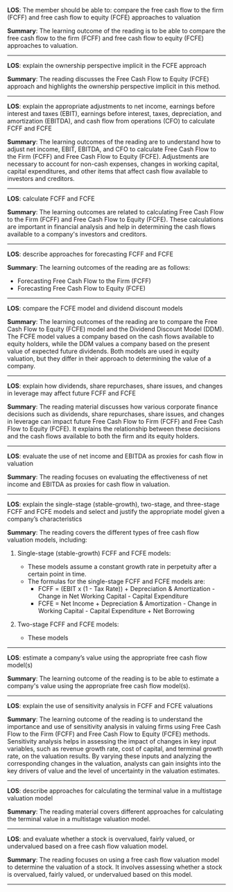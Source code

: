  **LOS**: The member should be able to: compare the free cash flow to the firm (FCFF) and free cash flow to equity (FCFE) approaches to valuation 
 
 **Summary**: The learning outcome of the reading is to be able to compare the free cash flow to the firm (FCFF) and free cash flow to equity (FCFE) approaches to valuation.  

 _________ 
 **LOS**:  explain the ownership perspective implicit in the FCFE approach 
 
 **Summary**: The reading discusses the Free Cash Flow to Equity (FCFE) approach and highlights the ownership perspective implicit in this method.  

 _________ 
 **LOS**:  explain the appropriate adjustments to net income, earnings before interest and taxes (EBIT), earnings before interest, taxes, depreciation, and amortization (EBITDA), and cash flow from operations (CFO) to calculate FCFF and FCFE 
 
 **Summary**: The learning outcomes of the reading are to understand how to adjust net income, EBIT, EBITDA, and CFO to calculate Free Cash Flow to the Firm (FCFF) and Free Cash Flow to Equity (FCFE). Adjustments are necessary to account for non-cash expenses, changes in working capital, capital expenditures, and other items that affect cash flow available to investors and creditors.  

 _________ 
 **LOS**:  calculate FCFF and FCFE 
 
 **Summary**: The learning outcomes are related to calculating Free Cash Flow to the Firm (FCFF) and Free Cash Flow to Equity (FCFE). These calculations are important in financial analysis and help in determining the cash flows available to a company's investors and creditors.  

 _________ 
 **LOS**:  describe approaches for forecasting FCFF and FCFE 
 
 **Summary**: The learning outcomes of the reading are as follows:
- Forecasting Free Cash Flow to the Firm (FCFF)
- Forecasting Free Cash Flow to Equity (FCFE)  

 _________ 
 **LOS**:  compare the FCFE model and dividend discount models 
 
 **Summary**: The learning outcomes of the reading are to compare the Free Cash Flow to Equity (FCFE) model and the Dividend Discount Model (DDM). The FCFE model values a company based on the cash flows available to equity holders, while the DDM values a company based on the present value of expected future dividends. Both models are used in equity valuation, but they differ in their approach to determining the value of a company.  

 _________ 
 **LOS**:  explain how dividends, share repurchases, share issues, and changes in leverage may affect future FCFF and FCFE 
 
 **Summary**: The reading material discusses how various corporate finance decisions such as dividends, share repurchases, share issues, and changes in leverage can impact future Free Cash Flow to Firm (FCFF) and Free Cash Flow to Equity (FCFE). It explains the relationship between these decisions and the cash flows available to both the firm and its equity holders.  

 _________ 
 **LOS**:  evaluate the use of net income and EBITDA as proxies for cash flow in valuation 
 
 **Summary**: The reading focuses on evaluating the effectiveness of net income and EBITDA as proxies for cash flow in valuation.  

 _________ 
 **LOS**:  explain the single-stage (stable-growth), two-stage, and three-stage FCFF and FCFE models and select and justify the appropriate model given a company’s characteristics 
 
 **Summary**: The reading covers the different types of free cash flow valuation models, including:

1. Single-stage (stable-growth) FCFF and FCFE models:
   - These models assume a constant growth rate in perpetuity after a certain point in time.
   - The formulas for the single-stage FCFF and FCFE models are:
     - FCFF = (EBIT x (1 - Tax Rate)) + Depreciation & Amortization - Change in Net Working Capital - Capital Expenditure
     - FCFE = Net Income + Depreciation & Amortization - Change in Working Capital - Capital Expenditure + Net Borrowing

2. Two-stage FCFF and FCFE models:
   - These models  

 _________ 
 **LOS**:  estimate a company’s value using the appropriate free cash flow model(s) 
 
 **Summary**: The learning outcome of the reading is to be able to estimate a company's value using the appropriate free cash flow model(s).  

 _________ 
 **LOS**:  explain the use of sensitivity analysis in FCFF and FCFE valuations 
 
 **Summary**: The learning outcome of the reading is to understand the importance and use of sensitivity analysis in valuing firms using Free Cash Flow to the Firm (FCFF) and Free Cash Flow to Equity (FCFE) methods. Sensitivity analysis helps in assessing the impact of changes in key input variables, such as revenue growth rate, cost of capital, and terminal growth rate, on the valuation results. By varying these inputs and analyzing the corresponding changes in the valuation, analysts can gain insights into the key drivers of value and the level of uncertainty in the valuation estimates.  

 _________ 
 **LOS**:  describe approaches for calculating the terminal value in a multistage valuation model 
 
 **Summary**: The reading material covers different approaches for calculating the terminal value in a multistage valuation model.  

 _________ 
 **LOS**:  and evaluate whether a stock is overvalued, fairly valued, or undervalued based on a free cash flow valuation model. 
 
 **Summary**: The reading focuses on using a free cash flow valuation model to determine the valuation of a stock. It involves assessing whether a stock is overvalued, fairly valued, or undervalued based on this model.  

 _________ 
